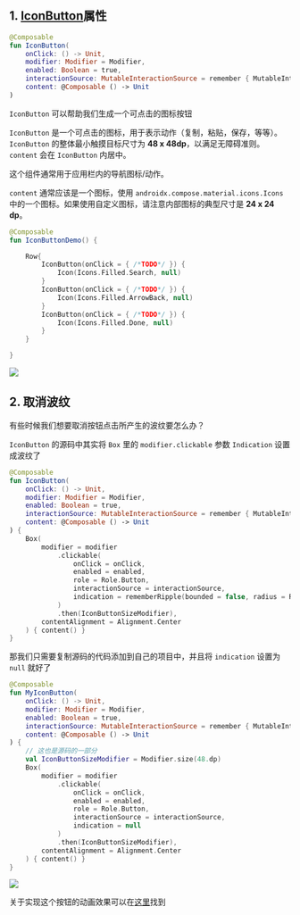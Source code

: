 ## 1. [IconButton](https://docs.compose.net.cn/api/elements/button/#4-iconbutton)属性

```kotlin
@Composable
fun IconButton(
    onClick: () -> Unit,
    modifier: Modifier = Modifier,
    enabled: Boolean = true,
    interactionSource: MutableInteractionSource = remember { MutableInteractionSource() },
    content: @Composable () -> Unit
)
```

`IconButton` 可以帮助我们生成一个可点击的图标按钮

`IconButton` 是一个可点击的图标，用于表示动作（复制，粘贴，保存，等等）。`IconButton` 的整体最小触摸目标尺寸为 **48 x 48dp**，以满足无障碍准则。`content` 会在 `IconButton` 内居中。

这个组件通常用于应用栏内的导航图标/动作。

`content` 通常应该是一个图标，使用 `androidx.compose.material.icons.Icons` 中的一个图标。如果使用自定义图标，请注意内部图标的典型尺寸是 **24 x 24 dp**。


``` kotlin
@Composable
fun IconButtonDemo() {

    Row{
        IconButton(onClick = { /*TODO*/ }) {
            Icon(Icons.Filled.Search, null)
        }
        IconButton(onClick = { /*TODO*/ }) {
            Icon(Icons.Filled.ArrowBack, null)
        }
        IconButton(onClick = { /*TODO*/ }) {
            Icon(Icons.Filled.Done, null)
        }
    }

}
```

![]({{config.assets}}/elements/iconbutton/demo.gif)

## 2. 取消波纹

有些时候我们想要取消按钮点击所产生的波纹要怎么办？

`IconButton` 的源码中其实将 `Box` 里的 `modifier.clickable` 参数 `Indication` 设置成波纹了

``` kotlin
@Composable
fun IconButton(
    onClick: () -> Unit,
    modifier: Modifier = Modifier,
    enabled: Boolean = true,
    interactionSource: MutableInteractionSource = remember { MutableInteractionSource() },
    content: @Composable () -> Unit
) {
    Box(
        modifier = modifier
            .clickable(
                onClick = onClick,
                enabled = enabled,
                role = Role.Button,
                interactionSource = interactionSource,
                indication = rememberRipple(bounded = false, radius = RippleRadius)
            )
            .then(IconButtonSizeModifier),
        contentAlignment = Alignment.Center
    ) { content() }
}

```

那我们只需要复制源码的代码添加到自己的项目中，并且将 `indication` 设置为 `null` 就好了

``` kotlin
@Composable
fun MyIconButton(
    onClick: () -> Unit,
    modifier: Modifier = Modifier,
    enabled: Boolean = true,
    interactionSource: MutableInteractionSource = remember { MutableInteractionSource() },
    content: @Composable () -> Unit
) {
    // 这也是源码的一部分
    val IconButtonSizeModifier = Modifier.size(48.dp)
    Box(
        modifier = modifier
            .clickable(
                onClick = onClick,
                enabled = enabled,
                role = Role.Button,
                interactionSource = interactionSource,
                indication = null
            )
            .then(IconButtonSizeModifier),
        contentAlignment = Alignment.Center
    ) { content() }
}
```

![]({{config.assets}}/elements/iconbutton/demo2.gif)

关于实现这个按钮的动画效果可以在[这里](../../../design/animation/animatestate/)找到